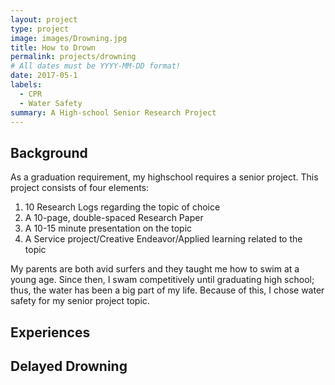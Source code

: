 ```yaml
---
layout: project
type: project
image: images/Drowning.jpg
title: How to Drown
permalink: projects/drowning
# All dates must be YYYY-MM-DD format!
date: 2017-05-1
labels:
  - CPR
  - Water Safety
summary: A High-school Senior Research Project
---
```


## Background
As a graduation requirement, my highschool requires a senior project. This project consists of four elements:

1. 10 Research Logs regarding the topic of choice
2. A 10-page, double-spaced Research Paper
3. A 10-15 minute presentation on the topic
4. A Service project/Creative Endeavor/Applied learning related to the topic

My parents are both avid surfers and they taught me how to swim at a young age. Since then, I swam competitively until graduating high school; thus, the water has been a big part of my life. Because of this, I chose water safety for my senior project topic. 

## Experiences


## Delayed Drowning
